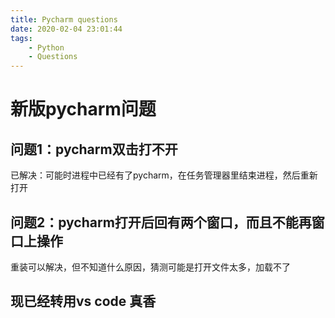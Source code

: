 ```yaml
---
title: Pycharm questions
date: 2020-02-04 23:01:44
tags:
    - Python
    - Questions
---
```


# 新版pycharm问题

## 问题1：pycharm双击打不开
已解决：可能时进程中已经有了pycharm，在任务管理器里结束进程，然后重新打开
<!-- more -->

## 问题2：pycharm打开后回有两个窗口，而且不能再窗口上操作
重装可以解决，但不知道什么原因，猜测可能是打开文件太多，加载不了

## 现已经转用vs code 真香